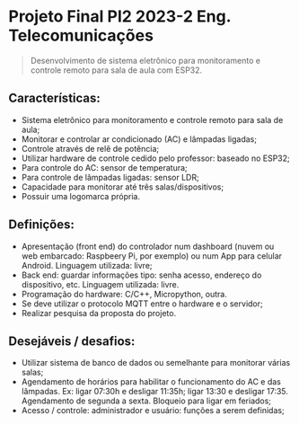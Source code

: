# Projeto Final PI2 2023-2 Eng. Telecomunicações

> Desenvolvimento de sistema eletrônico para monitoramento e controle remoto para sala de aula com ESP32.

## Características:
- Sistema eletrônico para monitoramento e controle remoto para sala de aula;
- Monitorar e controlar ar condicionado (AC) e lâmpadas ligadas;
- Controle através de relê de potência;
- Utilizar hardware de controle cedido pelo professor: baseado no ESP32;
- Para controle do AC: sensor de temperatura;
- Para controle de lâmpadas ligadas: sensor LDR;
- Capacidade para monitorar até três salas/dispositivos;
- Possuir uma logomarca própria.

## Definições:
- Apresentação (front end) do controlador num dashboard (nuvem ou web embarcado: Raspbeery Pi,
por exemplo) ou num App para celular Android. Linguagem utilizada: livre;
- Back end: guardar informações tipo: senha acesso, endereço do dispositivo, etc. Linguagem
utilizada: livre.
- Programação do hardware: C/C++, Micropython, outra.
- Se deve utilizar o protocolo MQTT entre o hardware e o servidor;
- Realizar pesquisa da proposta do projeto.
  
## Desejáveis / desafios:
- Utilizar sistema de banco de dados ou semelhante para monitorar várias salas;
-  Agendamento de horários para habilitar o funcionamento do AC e das lâmpadas. Ex: ligar 07:30h e
desligar 11:35h; ligar 13:30 e desligar 17:35. Agendamento de segunda a sexta. Bloqueio para ligar
em feriados;
- Acesso / controle: administrador e usuário: funções a serem definidas;
